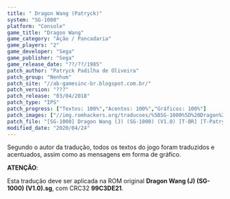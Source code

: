 ```yaml
---
title: " Dragon Wang (Patryck)"
system: "SG-1000"
platform: "Console"
game_title: "Dragon Wang"
game_category: "Ação / Pancadaria"
game_players: "2"
game_developer: "Sega"
game_publisher: "Sega"
game_release_date: "??/??/1985"
patch_author: "Patryck Padilha de Oliveira"
patch_group: "Nenhum"
patch_site: "//ab-gamesinc-br.blogspot.com.br/"
patch_version: "???"
patch_release: "03/04/2018"
patch_type: "IPS"
patch_progress: ["Textos: 100%","Acentos: 100%","Gráficos: 100%"]
patch_images: ["//img.romhackers.org/traducoes/%5BSG-1000%5D%20Dragon%20Wang%20-%20Patryck%20-%201.png","//img.romhackers.org/traducoes/%5BSG-1000%5D%20Dragon%20Wang%20-%20Patryck%20-%202.png","//img.romhackers.org/traducoes/%5BSG-1000%5D%20Dragon%20Wang%20-%20Patryck%20-%203.png"]
patch_file: "[SG-1000] Dragon Wang (J) (SG-1000) (V1.0) [T-BR] [T-Patryck G-Nenhum] [A-2018].zip"
modified_date: "2020/04/24"
---
```

Segundo o autor da tradução, todos os textos do jogo foram traduzidos e acentuados, assim como as mensagens em forma de gráfico.

<b>ATENÇÃO</b>:

Esta tradução deve ser aplicada na ROM original <b>Dragon Wang (J) (SG-1000) (V1.0).sg</b>, com CRC32 <b>99C3DE21</b>.
